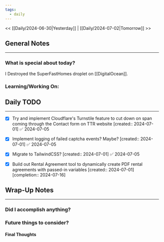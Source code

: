 ```yaml
---
tags:
  - daily
---
```

<< [[Daily/2024-06-30|Yesterday]] |  [[Daily/2024-07-02|Tomorrow]] >>

## General Notes
---
### What is special about today?
I Destroyed the SuperFastHomes droplet on [[DigitalOcean]].

### Learning/Working On:



## Daily TODO
---
- [x] Try and implement Cloudflare's Turnstile feature to cut down on span coming through the Contact form on TTR website  [created:: 2024-07-01] ✅ 2024-07-05
- [x] Implement logging of failed captcha events?  Maybe?  [created:: 2024-07-01] ✅ 2024-07-05
- [x] Migrate to TailwindCSS?  [created:: 2024-07-01] ✅ 2024-07-05
- [x] Build out Rental Agreement tool to dynamically create PDF rental agreements with passed-in variables  [created:: 2024-07-01]  [completion:: 2024-07-16]


## Wrap-Up Notes
---
### Did I accomplish anything?
### Future things to consider?
#### Final Thoughts

